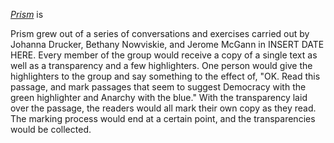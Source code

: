 *[Prism](prism.scholarslab.org)* is

Prism grew out of a series of conversations and exercises carried out by Johanna Drucker, Bethany Nowviskie, and Jerome McGann in INSERT DATE HERE. Every member of the group would receive a copy of a single text as well as a transparency and a few highlighters. One person would give the highlighters to the group and say something to the effect of, "OK. Read this passage, and mark passages that seem to suggest Democracy with the green highlighter and Anarchy with the blue." With the transparency laid over the passage, the readers would all mark their own copy as they read. The marking process would end at a certain point, and the transparencies would be collected.